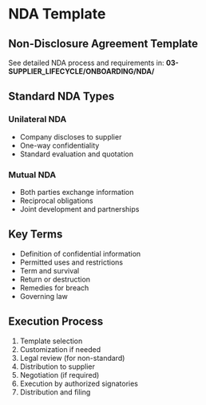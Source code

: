 # NDA Template

## Non-Disclosure Agreement Template

See detailed NDA process and requirements in:
**03-SUPPLIER_LIFECYCLE/ONBOARDING/NDA/**

## Standard NDA Types

### Unilateral NDA
- Company discloses to supplier
- One-way confidentiality
- Standard evaluation and quotation

### Mutual NDA
- Both parties exchange information
- Reciprocal obligations
- Joint development and partnerships

## Key Terms
- Definition of confidential information
- Permitted uses and restrictions
- Term and survival
- Return or destruction
- Remedies for breach
- Governing law

## Execution Process
1. Template selection
2. Customization if needed
3. Legal review (for non-standard)
4. Distribution to supplier
5. Negotiation (if required)
6. Execution by authorized signatories
7. Distribution and filing
